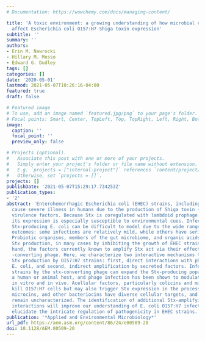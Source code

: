 ```yaml
---
# Documentation: https://wowchemy.com/docs/managing-content/

title: 'A toxic environment: a growing understanding of how microbial communities
  affect Escherichia coli O157:H7 Shiga toxin expression'
subtitle: ''
summary: ''
authors:
- Erin M. Nawrocki
- Hillary M. Mosso
- Edward G. Dudley
tags: []
categories: []
date: '2020-05-01'
lastmod: 2021-05-07T10:26:16-04:00
featured: true
draft: false

# Featured image
# To use, add an image named `featured.jpg/png` to your page's folder.
# Focal points: Smart, Center, TopLeft, Top, TopRight, Left, Right, BottomLeft, Bottom, BottomRight.
image:
  caption: ''
  focal_point: ''
  preview_only: false

# Projects (optional).
#   Associate this post with one or more of your projects.
#   Simply enter your project's folder or file name without extension.
#   E.g. `projects = ["internal-project"]` references `content/project/deep-learning/index.md`.
#   Otherwise, set `projects = []`.
projects: []
publishDate: '2021-05-07T15:29:17.734253Z'
publication_types:
- '2'
abstract: 'Enterohemorrhagic Escherichia coli (EHEC) strains, including E. coli O157:H7,
  cause severe illness in humans due to the production of Shiga toxin (Stx) and other
  virulence factors. Because Stx is coregulated with lambdoid prophage induction,
  its expression is especially susceptible to environmental cues. Infections with
  Stx-producing E. coli can be difficult to model due to the wide range of disease
  outcomes: some infections are relatively mild, while others have serious complications.
  Probiotic organisms, members of the gut microbiome, and organic acids can depress
  Stx production, in many cases by inhibiting the growth of EHEC strains. On the other
  hand, the factors currently known to amplify Stx act via their effect on the stx
  -converting phage. Here, we characterize two interactive mechanisms that increase
  Stx production by O157:H7 strains: first, direct interactions with phage-susceptible
  E. coli, and second, indirect amplification by secreted factors. Infection of susceptible
  strains by the stx-converting phage can expand the Stx-producing population in
  a human or animal host, and phage infection has been shown to modulate virulence
  in vitro and in vivo. Acellular factors, particularly colicins and microcins, can
  kill O157:H7 cells but may also trigger Stx expression in the process. Colicins,
  microcins, and other bacteriocins have diverse cellular targets, and many such molecules
  remain uncharacterized. The identification of additional Stx-amplifying microbial
  interactions will improve our understanding of E. coli O157:H7 infections and help
  elucidate the intricate regulation of pathogenicity in EHEC strains.'
publication: '*Applied and Environmental Microbiology*'
url_pdf: https://aem.asm.org/content/86/24/e00509-20
doi: 10.1128/AEM.00509-20
---
```

